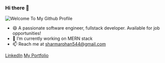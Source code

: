 ### Hi there 👋
![Welcome To My Github Profile](https://user-images.githubusercontent.com/38130791/155720247-d046c22b-9449-420b-aa46-03ade04beb9f.png)

<!--
**RohanVashisht003/RohanVashisht003** is a ✨ _special_ ✨ repository because its `README.md` (this file) appears on your GitHub profile.-->

- 😄 A passionate software engineer, fullstack developer. Available for job opportunities!
- 🔭 I’m currently working on MERN stack
- 📫 Reach me at sharmarohan544@gmail.com


[LinkedIn](www.linkedin.com/in/rohan-sharma-937283167)
[My Portfolio](https://rohanvashisht003.github.io/my-portfolio/)
